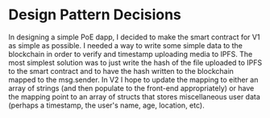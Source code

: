 # Design Pattern Decisions

In designing a simple PoE dapp, I decided to make the smart contract for V1 as simple as possible. I needed a way to write some simple data to the blockchain in order to verify and timestamp uploading media to IPFS. The most simplest solution was to just write the hash of the file uploaded to IPFS to the smart contract and to have the hash written to the blockchain mapped to the msg.sender. In V2 I hope to update the mapping to either an array of strings (and then populate to the front-end appropriately) or have the mapping point to an array of structs that stores miscellaneous user data (perhaps a timestamp, the user's name, age, location, etc).
